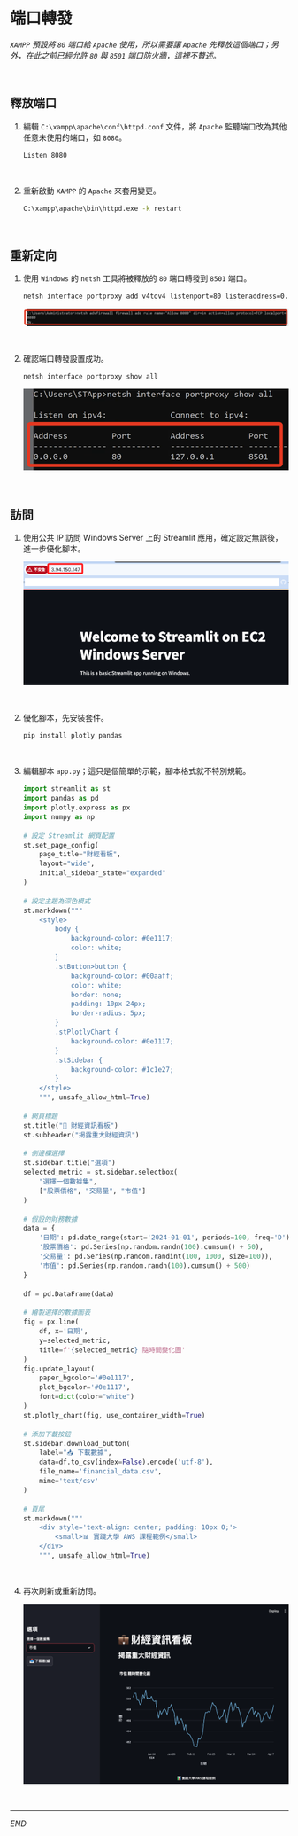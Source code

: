 # 端口轉發

_`XAMPP` 預設將 `80` 端口給 `Apache` 使用，所以需要讓 `Apache` 先釋放這個端口；另外，在此之前已經允許 `80` 與 `8501` 端口防火牆，這裡不贅述。_

<br>

## 釋放端口

1. 編輯 `C:\xampp\apache\conf\httpd.conf` 文件，將 `Apache` 監聽端口改為其他任意未使用的端口，如 `8080`。

    ```bash
    Listen 8080
    ```

<br>

2. 重新啟動 `XAMPP` 的 `Apache` 來套用變更。

    ```bash
    C:\xampp\apache\bin\httpd.exe -k restart
    ```

<br>

## 重新定向

1. 使用 `Windows` 的 `netsh` 工具將被釋放的 `80` 端口轉發到 `8501` 端口。

    ```bash
    netsh interface portproxy add v4tov4 listenport=80 listenaddress=0.0.0.0 connectport=8501 connectaddress=127.0.0.1
    ```

    ![](images/img_100.png)

<br>

2. 確認端口轉發設置成功。

    ```bash
    netsh interface portproxy show all
    ```

    ![](images/img_101.png)

<br>

## 訪問

1. 使用公共 IP 訪問 Windows Server 上的 Streamlit 應用，確定設定無誤後，進一步優化腳本。

    ![](images/img_102.png)

<br>

2. 優化腳本，先安裝套件。

    ```bash
    pip install plotly pandas
    ```

<br>

3. 編輯腳本 `app.py`；這只是個簡單的示範，腳本格式就不特別規範。

    ```python
    import streamlit as st
    import pandas as pd
    import plotly.express as px
    import numpy as np

    # 設定 Streamlit 網頁配置
    st.set_page_config(
        page_title="財經看板",
        layout="wide",
        initial_sidebar_state="expanded"
    )

    # 設定主題為深色模式
    st.markdown("""
        <style>
            body {
                background-color: #0e1117;
                color: white;
            }
            .stButton>button {
                background-color: #00aaff;
                color: white;
                border: none;
                padding: 10px 24px;
                border-radius: 5px;
            }
            .stPlotlyChart {
                background-color: #0e1117;
            }
            .stSidebar {
                background-color: #1c1e27;
            }
        </style>
        """, unsafe_allow_html=True)

    # 網頁標題
    st.title("💼 財經資訊看板")
    st.subheader("揭露重大財經資訊")

    # 側邊欄選擇
    st.sidebar.title("選項")
    selected_metric = st.sidebar.selectbox(
        "選擇一個數據集",
        ["股票價格", "交易量", "市值"]
    )

    # 假設的財務數據
    data = {
        '日期': pd.date_range(start='2024-01-01', periods=100, freq='D'),
        '股票價格': pd.Series(np.random.randn(100).cumsum() + 50),
        '交易量': pd.Series(np.random.randint(100, 1000, size=100)),
        '市值': pd.Series(np.random.randn(100).cumsum() + 500)
    }

    df = pd.DataFrame(data)

    # 繪製選擇的數據圖表
    fig = px.line(
        df, x='日期', 
        y=selected_metric, 
        title=f'{selected_metric} 隨時間變化圖'
    )
    fig.update_layout(
        paper_bgcolor='#0e1117', 
        plot_bgcolor='#0e1117', 
        font=dict(color="white")
    )
    st.plotly_chart(fig, use_container_width=True)

    # 添加下載按鈕
    st.sidebar.download_button(
        label="📥 下載數據",
        data=df.to_csv(index=False).encode('utf-8'),
        file_name='financial_data.csv',
        mime='text/csv'
    )

    # 頁尾
    st.markdown("""
        <div style='text-align: center; padding: 10px 0;'>
            <small>📊 實踐大學 AWS 課程範例</small>
        </div>
        """, unsafe_allow_html=True)
    ```

<br>

4. 再次刷新或重新訪問。

    ![](images/img_103.png)

<br>

___

_END_